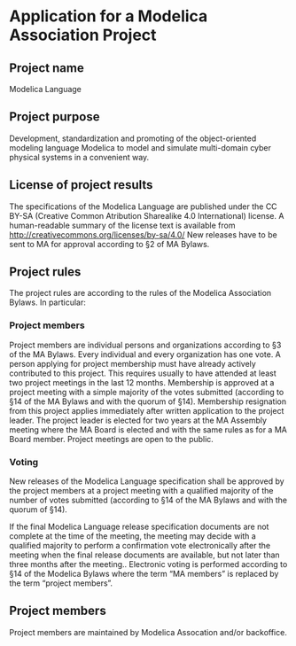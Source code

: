 # Application for a Modelica Association Project 

## Project name
Modelica Language

## Project purpose
Development, standardization and promoting of the object-oriented modeling language Modelica to model 
and simulate multi-domain cyber physical systems in a convenient way.

## License of project results
The specifications of the Modelica Language are published under the CC BY-SA (Creative Common 
Atribution Sharealike 4.0 International) license. A human-readable 
summary of the license text is available from http://creativecommons.org/licenses/by-sa/4.0/
New releases have to be sent to MA for approval according to §2 of MA Bylaws.

## Project rules
The project rules are according to the rules of the Modelica Association Bylaws. In particular: 
### Project members 
Project members are individual persons and organizations according to §3 of the MA Bylaws. Every 
individual and every organization has one vote. A person applying for project membership must have 
already actively contributed to this project. This requires usually to have attended at least two project 
meetings in the last 12 months. Membership is approved at a project meeting with a simple majority of the 
votes submitted (according to §14 of the MA Bylaws and with the quorum of §14). Membership 
resignation from this project applies immediately after written application to the project leader. The 
project leader is elected for two years at the MA Assembly meeting where the MA Board is elected and 
with the same rules as for a MA Board member. Project meetings are open to the public.

### Voting 
New releases of the Modelica Language specification shall be approved by the project members at a 
project meeting with a qualified majority of the number of votes submitted (according to §14 of the MA 
Bylaws and with the quorum of §14).

If the final Modelica Language release specification documents are not complete at the time of the 
meeting, the meeting may decide with a qualified majority to perform a confirmation vote electronically 
after the meeting when the final release documents are available, but not later than three months after the 
meeting.. Electronic voting is performed according to §14 of the Modelica Bylaws where the term “MA 
members” is replaced by the term “project members”.

## Project members
Project members are maintained by Modelica Assocation and/or backoffice.

